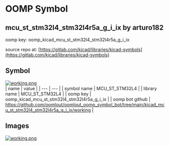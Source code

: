 # OOMP Symbol  
## mcu_st_stm32l4_stm32l4r5a_g_i_ix  by arturo182  
  
oomp key: oomp_kicad_mcu_st_stm32l4_stm32l4r5a_g_i_ix  
  
source repo at: [https://gitlab.com/kicad/libraries/kicad-symbols](https://gitlab.com/kicad/libraries/kicad-symbols)  
## Symbol  
  
[![working.png](working_600.png)](working.png)  
| name | value | 
| --- | --- | 
| symbol name | MCU_ST_STM32L4 | 
| library name | MCU_ST_STM32L4 | 
| oomp key | oomp_kicad_mcu_st_stm32l4_stm32l4r5a_g_i_ix | 
| oomp bot github | https://github.com/oomlout/oomlout_oomp_symbol_bot/tree/main/kicad_mcu_st_stm32l4_stm32l4r5a_g_i_ix/working | 
## Images  
  
[![working.png](working_140.png)](working.png)  
